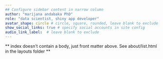 ```yaml
---
## Configure sidebar content in narrow column
author: "marijana andabaka PhD"
role: "data scientist, shiny app developer"
avatar_shape: circle # circle, square, rounded, leave blank to exclude
show_social_links: true # specify social accounts in site config
audio_link_label:  # leave blank to exclude
---
```


** index doesn't contain a body, just front matter above.
See about/list.html in the layouts folder **